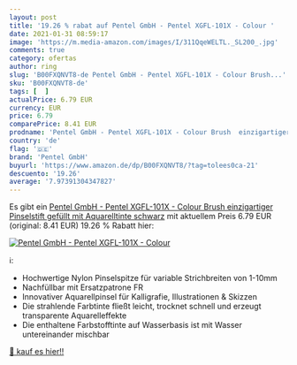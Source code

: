 ```yaml
---
layout: post
title: '19.26 % rabat auf Pentel GmbH - Pentel XGFL-101X - Colour '
date: 2021-01-31 08:59:17
image: 'https://m.media-amazon.com/images/I/311QqeWELTL._SL200_.jpg'
comments: true
category: ofertas
author: ring
slug: 'B00FXQNVT8-de Pentel GmbH - Pentel XGFL-101X - Colour Brush...'
sku: 'B00FXQNVT8-de'
tags: [  ]
actualPrice: 6.79 EUR
currency: EUR
price: 6.79
comparePrice: 8.41 EUR
prodname: 'Pentel GmbH - Pentel XGFL-101X - Colour Brush  einzigartiger Pinselstift gefüllt mit Aquarelltinte  schwarz'
country: 'de'
flag: '🇩🇪'
brand: 'Pentel GmbH'
buyurl: 'https://www.amazon.de/dp/B00FXQNVT8/?tag=tolees0ca-21'
descuento: '19.26'
average: '7.97391304347827'
---
```


Es gibt ein [Pentel GmbH - Pentel XGFL-101X - Colour Brush  einzigartiger Pinselstift gefüllt mit Aquarelltinte  schwarz](https://www.amazon.de/dp/B00FXQNVT8/?tag=tolees0ca-21) mit aktuellem Preis 6.79 EUR (original: 8.41 EUR) 19.26 % Rabatt hier:

[![Pentel GmbH - Pentel XGFL-101X - Colour ](https://m.media-amazon.com/images/I/311QqeWELTL._SL200_.jpg)](https://www.amazon.de/dp/B00FXQNVT8/?tag=tolees0ca-21)

ℹ️:

- Hochwertige Nylon Pinselspitze für variable Strichbreiten von 1-10mm
- Nachfüllbar mit Ersatzpatrone FR
- Innovativer Aquarellpinsel für Kalligrafie, Illustrationen & Skizzen
- Die strahlende Farbtinte fließt leicht, trocknet schnell und erzeugt transparente Aquarelleffekte
- Die enthaltene Farbstofftinte auf Wasserbasis ist mit Wasser untereinander mischbar

[🛒 kauf es hier!!](https://www.amazon.de/dp/B00FXQNVT8/?tag=tolees0ca-21)
